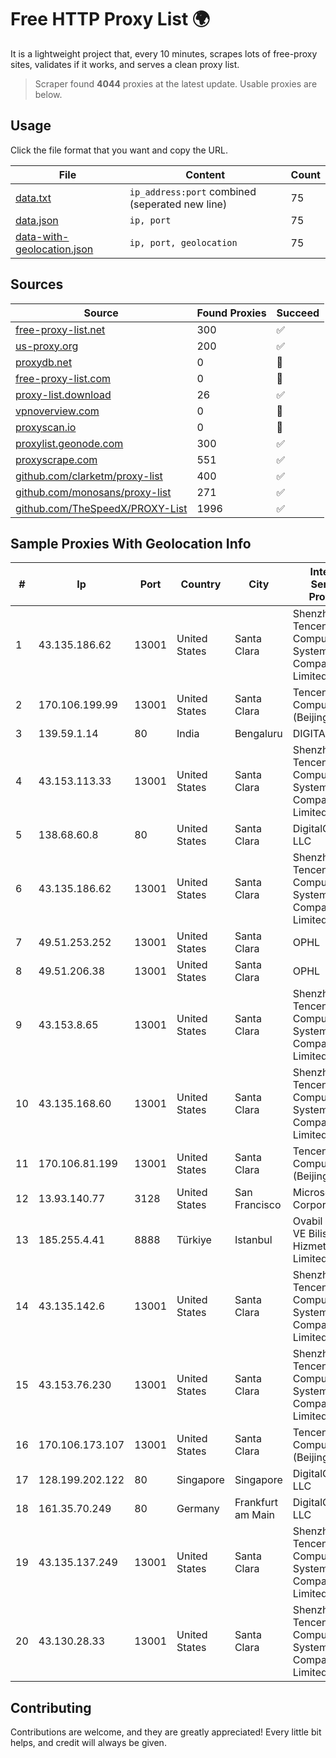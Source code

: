 
# Free HTTP Proxy List 🌍

It is a lightweight project that, every 10 minutes, scrapes lots of free-proxy sites, validates if it works, and serves a clean proxy list.


> Scraper found **4044** proxies at the latest update. Usable proxies are below.

## Usage

Click the file format that you want and copy the URL.


|File|Content|Count|
|----|-------|-----|
|[data.txt](https://raw.githubusercontent.com/themiralay/Proxy-List-World/master/data.txt)|`ip_address:port` combined (seperated new line)|75|
|[data.json](https://raw.githubusercontent.com/themiralay/Proxy-List-World/master/data.json)|`ip, port`|75|
|[data-with-geolocation.json](https://raw.githubusercontent.com/themiralay/Proxy-List-World/master/data-with-geolocation.json)|`ip, port, geolocation`|75|

## Sources

|Source|Found Proxies|Succeed|
|------|-------------|-------|
|[free-proxy-list.net](https://free-proxy-list.net)|300|✅|
|[us-proxy.org](https://www.us-proxy.org)|200|✅|
|[proxydb.net](http://proxydb.net)|0|🚫|
|[free-proxy-list.com](https://free-proxy-list.com/?page=&port=&type%5B%5D=http&type%5B%5D=https&up_time=0&search=Search)|0|🚫|
|[proxy-list.download](https://www.proxy-list.download/HTTP)|26|✅|
|[vpnoverview.com](https://vpnoverview.com/privacy/anonymous-browsing/free-proxy-servers)|0|🚫|
|[proxyscan.io](https://www.proxyscan.io)|0|🚫|
|[proxylist.geonode.com](https://proxylist.geonode.com/api/proxy-list?limit=300&page=1&sort_by=lastChecked&sort_type=desc&protocols=http,https)|300|✅|
|[proxyscrape.com](https://api.proxyscrape.com/v2/?request=displayproxies&protocol=http&timeout=10000&country=all&ssl=all&anonymity=all)|551|✅|
|[github.com/clarketm/proxy-list](https://raw.githubusercontent.com/clarketm/proxy-list/master/proxy-list-raw.txt)|400|✅|
|[github.com/monosans/proxy-list](https://raw.githubusercontent.com/monosans/proxy-list/main/proxies/http.txt)|271|✅|
|[github.com/TheSpeedX/PROXY-List](https://raw.githubusercontent.com/TheSpeedX/PROXY-List/master/http.txt)|1996|✅|


## Sample Proxies With Geolocation Info

|#|Ip|Port|Country|City|Internet Service Provider|
|-|--|----|-------|----|-------------------------|
|1|43.135.186.62|13001|United States|Santa Clara|Shenzhen Tencent Computer Systems Company Limited|
|2|170.106.199.99|13001|United States|Santa Clara|Tencent Cloud Computing (Beijing) Co|
|3|139.59.1.14|80|India|Bengaluru|DIGITALOCEAN|
|4|43.153.113.33|13001|United States|Santa Clara|Shenzhen Tencent Computer Systems Company Limited|
|5|138.68.60.8|80|United States|Santa Clara|DigitalOcean, LLC|
|6|43.135.186.62|13001|United States|Santa Clara|Shenzhen Tencent Computer Systems Company Limited|
|7|49.51.253.252|13001|United States|Santa Clara|OPHL|
|8|49.51.206.38|13001|United States|Santa Clara|OPHL|
|9|43.153.8.65|13001|United States|Santa Clara|Shenzhen Tencent Computer Systems Company Limited|
|10|43.135.168.60|13001|United States|Santa Clara|Shenzhen Tencent Computer Systems Company Limited|
|11|170.106.81.199|13001|United States|Santa Clara|Tencent Cloud Computing (Beijing) Co|
|12|13.93.140.77|3128|United States|San Francisco|Microsoft Corporation|
|13|185.255.4.41|8888|Türkiye|Istanbul|Ovabil Internet VE Bilisim Hizmetleri Limited Sirketi|
|14|43.135.142.6|13001|United States|Santa Clara|Shenzhen Tencent Computer Systems Company Limited|
|15|43.153.76.230|13001|United States|Santa Clara|Shenzhen Tencent Computer Systems Company Limited|
|16|170.106.173.107|13001|United States|Santa Clara|Tencent Cloud Computing (Beijing) Co|
|17|128.199.202.122|80|Singapore|Singapore|DigitalOcean, LLC|
|18|161.35.70.249|80|Germany|Frankfurt am Main|DigitalOcean, LLC|
|19|43.135.137.249|13001|United States|Santa Clara|Shenzhen Tencent Computer Systems Company Limited|
|20|43.130.28.33|13001|United States|Santa Clara|Shenzhen Tencent Computer Systems Company Limited|



## Contributing

Contributions are welcome, and they are greatly appreciated! Every
little bit helps, and credit will always be given.

